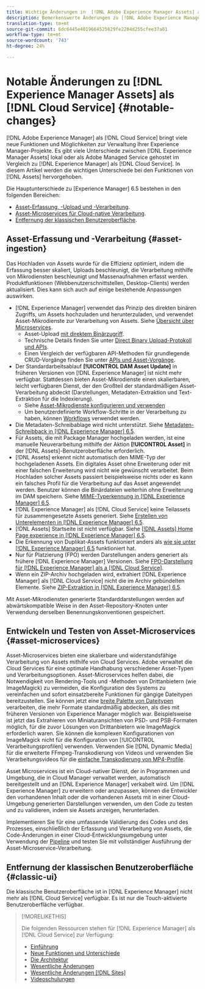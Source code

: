 ```yaml
---
title: Wichtige Änderungen in  [!DNL Adobe Experience Manager Assets] als a [!DNL Cloud Service]
description: Bemerkenswerte Änderungen zu [!DNL Adobe Experience Manager Assets] in [!DNL Experience Manager] as a [!DNL Cloud Service] im Vergleich zu [!DNL Adobe Experience Manager 6.5.
translation-type: tm+mt
source-git-commit: 6dc6445e4019664525629fe2204d255cfee37a81
workflow-type: tm+mt
source-wordcount: '743'
ht-degree: 24%

---
```



# Notable Änderungen zu [!DNL Experience Manager Assets] als [!DNL Cloud Service] {#notable-changes}

[!DNL Adobe Experience Manager] als  [!DNL Cloud Service] bringt viele neue Funktionen und Möglichkeiten zur Verwaltung Ihrer Experience Manager-Projekte. Es gibt viele Unterschiede zwischen [!DNL Experience Manager Assets] lokal oder als Adobe Managed Service gehostet im Vergleich zu [!DNL Experience Manager] als [!DNL Cloud Service]. In diesem Artikel werden die wichtigen Unterschiede bei den Funktionen von [!DNL Assets] hervorgehoben.

Die Hauptunterschiede zu [Experience Manager] 6.5 bestehen in den folgenden Bereichen:

* [Asset-Erfassung, -Upload und -Verarbeitung](#asset-ingestion).
* [Asset-Microservices für Cloud-native Verarbeitung](#asset-microservices).
* [Entfernung der klassischen Benutzeroberfläche](#classic-ui).

## Asset-Erfassung und -Verarbeitung {#asset-ingestion}

Das Hochladen von Assets wurde für die Effizienz optimiert, indem die Erfassung besser skaliert, Uploads beschleunigt, die Verarbeitung mithilfe von Mikrodiensten beschleunigt und Massenaufnahmen erfasst werden. Produktfunktionen (Webbenutzerschnittstellen, Desktop-Clients) werden aktualisiert. Dies kann sich auch auf einige bestehende Anpassungen auswirken.

* [!DNL Experience Manager] verwendet das Prinzip des direkten binären Zugriffs, um Assets hochzuladen und herunterzuladen, und verwendet Asset-Mikrodienste zur Verarbeitung von Assets. Siehe [Übersicht über Microservices](/help/assets/asset-microservices-overview.md).
   * Asset-Upload [mit direktem Binärzugriff](/help/assets/asset-microservices-overview.md#asset-upload-with-direct-binary-access).
   * Technische Details finden Sie unter [Direct Binary Upload-Protokoll und APIs](/help/assets/developer-reference-material-apis.md#upload-binary).
   * Einen Vergleich der verfügbaren API-Methoden für grundlegende CRUD-Vorgänge finden Sie unter [APIs und Asset-Vorgänge](/help/assets/developer-reference-material-apis.md#use-cases-and-apis).
* Der Standardarbeitsablauf **[!UICONTROL DAM Asset Update]** in früheren Versionen von [!DNL Experience Manager] ist nicht mehr verfügbar. Stattdessen bieten Asset-Mikrodienste einen skalierbaren, leicht verfügbaren Dienst, der den Großteil der standardmäßigen Asset-Verarbeitung abdeckt (Darstellungen, Metadaten-Extraktion und Text-Extraktion für die Indexierung).
   * Siehe [Asset-Mikrodienste konfigurieren und verwenden](/help/assets/asset-microservices-configure-and-use.md)
   * Um benutzerdefinierte Workflow-Schritte in der Verarbeitung zu haben, können [Workflows](/help/assets/asset-microservices-configure-and-use.md#post-processing-workflows) verwendet werden.
* Die Metadaten-Schreibablage wird nicht unterstützt. Siehe [Metadaten-Schreibback in [!DNL Experience Manager] 6.5](https://experienceleague.adobe.com/docs/experience-manager-65/assets/administer/xmp-writeback.html).
* Für Assets, die mit Package Manager hochgeladen werden, ist eine manuelle Neuverarbeitung mithilfe der Aktion **[!UICONTROL Asset]** in der [!DNL Assets]-Benutzeroberfläche erforderlich.
* [!DNL Assets] erkennt nicht automatisch den MIME-Typ der hochgeladenen Assets. Ein digitales Asset ohne Erweiterung oder mit einer falschen Erweiterung wird nicht wie gewünscht verarbeitet. Beim Hochladen solcher Assets passiert beispielsweise nichts oder es kann ein falsches Profil für die Verarbeitung auf das Asset angewendet werden. Benutzer können die Binärdateien weiterhin ohne Erweiterung im DAM speichern. Siehe [MIME-Typerkennung in [!DNL Experience Manager] 6.5](https://experienceleague.adobe.com/docs/experience-manager-65/assets/administer/detect-asset-mime-type-with-tika.html).
* [!DNL Experience Manager] als  [!DNL Cloud Service] keine Teilassets für zusammengesetzte Assets generiert. Siehe [Erstellen von Unterelementen in [!DNL Experience Manager] 6.5](https://experienceleague.adobe.com/docs/experience-manager-65/assets/managing/managing-linked-subassets.html#generate-subassets).
* [!DNL Assets] Startseite ist nicht verfügbar. Siehe [[!DNL Assets] Home Page experience in [!DNL Experience Manager] 6.5](https://experienceleague.adobe.com/docs/experience-manager-65/assets/using/assets-home-page.html).
* Die Erkennung von Duplikat-Assets funktioniert anders als [wie sie unter  [!DNL Experience Manager] 6.5](https://experienceleague.adobe.com/docs/experience-manager-65/assets/managing/duplicate-detection.html) funktioniert hat.
* Nur für Platzierung (FPO) werden Darstellungen anders generiert als frühere [!DNL Experience Manager] Versionen. Siehe [FPO-Darstellung für [!DNL Experience Manager] als a [!DNL Cloud Service]](https://helpx.adobe.com/enterprise/admin-guide.html/enterprise/using/configure-aem-assets-for-asset-link.ug.html).
* Wenn ein ZIP-Archiv hochgeladen wird, extrahiert [!DNL Experience Manager] als [!DNL Cloud Service] nicht die im Archiv gebündelten Elemente. Siehe [ZIP-Extraktion in [!DNL Experience Manager] 6.5](https://experienceleague.adobe.com/docs/experience-manager-65/assets/managing/manage-assets.htmln#extractzip).

Mit Asset-Mikrodiensten generierte Standarddarstellungen werden auf abwärtskompatible Weise in den Asset-Repository-Knoten unter Verwendung derselben Benennungskonventionen gespeichert.

## Entwickeln und Testen von Asset-Microservices {#asset-microservices}

Asset-Microservices bieten eine skalierbare und widerstandsfähige Verarbeitung von Assets mithilfe von Cloud Services. Adobe verwaltet die Cloud Services für eine optimale Handhabung verschiedener Asset-Typen und Verarbeitungsoptionen. Asset-Microservices helfen dabei, die Notwendigkeit von Rendering-Tools und -Methoden von Drittanbietern (wie ImageMagick) zu vermeiden, die Konfiguration des Systems zu vereinfachen und sofort einsatzbereite Funktionen für gängige Dateitypen bereitzustellen. Sie können jetzt eine [breite Palette von Dateitypen](/help/assets/file-format-support.md) verarbeiten, die mehr Formate standardmäßig abdecken, als dies mit früheren Versionen von Experience Manager möglich war. Beispielsweise ist jetzt das Extrahieren von Miniaturansichten von PSD- und PSB-Formaten möglich, für die zuvor Lösungen von Drittanbietern wie ImageMagick erforderlich waren. Sie können die komplexen Konfigurationen von ImageMagick nicht für die Konfiguration von [!UICONTROL Verarbeitungsprofilen] verwenden. Verwenden Sie [!DNL Dynamic Media] für die erweiterte FFmpeg-Transkodierung von Videos und verwenden Sie Verarbeitungsvideos für die [einfache Transkodierung von MP4-Profile](/help/assets/manage-video-assets.md#transcode-video).

Asset Microservices ist ein Cloud-nativer Dienst, der in Programmen und Umgebung, die in Cloud Manager verwaltet werden, automatisch bereitgestellt und an [!DNL Experience Manager] verkabelt wird. Um [!DNL Experience Manager] zu erweitern oder anzupassen, können die Entwickler den vorhandenen Inhalt oder die vorhandenen Assets mit in einer Cloud-Umgebung generierten Darstellungen verwenden, um den Code zu testen und zu validieren, indem sie Assets anzeigen, herunterladen.

Implementieren Sie für eine umfassende Validierung des Codes und des Prozesses, einschließlich der Erfassung und Verarbeitung von Assets, die Code-Änderungen in einer Cloud-Entwicklungsumgebung unter Verwendung der [Pipeline](/help/implementing/cloud-manager/configure-pipeline.md) und testen Sie mit vollständiger Ausführung der Asset-Microservice-Verarbeitung.

## Entfernung der klassischen Benutzeroberfläche {#classic-ui}

Die klassische Benutzeroberfläche ist in [!DNL Experience Manager] nicht mehr als [!DNL Cloud Service] verfügbar. Es ist nur die Touch-aktivierte Benutzeroberfläche verfügbar.

>[!MORELIKETHIS]
>
>Die folgenden Ressourcen stehen für [!DNL Experience Manager] als [!DNL Cloud Service] zur Verfügung:
>
>* [Einführung](/help/overview/introduction.md)
>* [Neue Funktionen und Unterschiede](/help/overview/what-is-new-and-different.md)
>* [Die Architektur](/help/core-concepts/architecture.md)
>* [Wesentliche Änderungen](/help/release-notes/aem-cloud-changes.md)
>* [Wesentliche Änderungen [!DNL Sites]](/help/sites-cloud/sites-cloud-changes.md)
>* [Videoschulungen](https://experienceleague.adobe.com/docs/experience-manager-learn/cloud-service/overview.html?lang=de)

